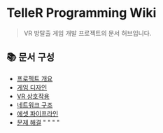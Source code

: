 ﻿# TelleR Programming Wiki

> VR 방탈출 게임 개발 프로젝트의 문서 허브입니다.

## 📚 문서 구성

- [프로젝트 개요](overview.md)
- [게임 디자인](game-design.md)
- [VR 상호작용](vr-interaction.md)
- [네트워크 구조](network-architecture.md)
- [에셋 파이프라인](asset-pipeline.md)
- [문제 해결](troubleshooting.md)
" " 
" " 
